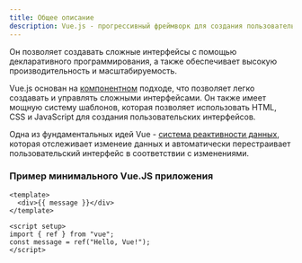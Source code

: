 ```yaml
---
title: Общее описание
description: Vue.js - прогрессивный фреймворк для создания пользовательских интерфейсов
---
```


Он позволяет создавать сложные интерфейсы с помощью декларативного программирования, а также обеспечивает высокую производительность и масштабируемость.

Vue.js основан на [компонентном](./components/description) подходе, что позволяет легко создавать и управлять сложными интерфейсами. Он также имеет мощную систему шаблонов, которая позволяет использовать HTML, CSS и JavaScript для создания пользовательских интерфейсов.

Одна из фундаментальных идей Vue - [система реактивности данных](./reactivity/description), которая отслеживает изменеие данных и автоматически перестраивает пользовательский интерфейс в соответствии с изменениями.

### Пример минимального Vue.JS приложения

```vue
<template>
  <div>{{ message }}</div>
</template>

<script setup>
import { ref } from "vue";
const message = ref("Hello, Vue!");
</script>
```
